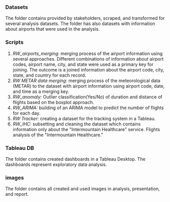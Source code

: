### Datasets
The folder contains provided by stakeholders, scraped, and transformed for several analysis datasets. The folder has also datasets with information about airports that were used in the analysis.

### Scripts  
1. _RW_airports_merging:_ merging process of the airport information using several approaches. Different combinations of information about airport codes, airport name, city, and state were used as a primary key for joining. The outcome is a joined information about the airport code, city, state, and country for each record. 
2. _RW METAR data merging:_ merging process of the meteorological data (METAR) to the dataset with airport information using airport code, date, and time as a merging key. 
3. _RW_anomaly:_ Outlier classification(Yes/No) of duration and distance of flights based on the boxplot approach. 
4. _RW_ARIMA:_ building of an ARIMA model to predict the number of flights for each day.
5. _RW Tracker:_ creating a dataset for the tracking system in a Tableau.
6. _RW_IHC:_ subsetting and cleaning the dataset which contains information only about the "Intermountain Healthcare" service. Flights analysis of the "Intermountain Healthcare."  

### Tableau DB
The folder contains created dashboards in a Tableau Desktop. The dashboards represent exploratory data analysis. 

### images
The folder contains all created and used images in analysis, presentation, and report. 
